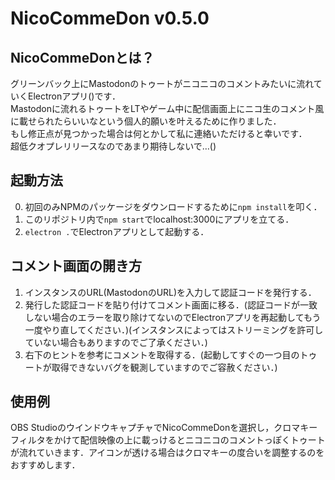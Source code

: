 # NicoCommeDon v0.5.0

## NicoCommeDonとは？
グリーンバック上にMastodonのトゥートがニコニコのコメントみたいに流れていくElectronアプリ()です．<br>
Mastodonに流れるトゥートをLTやゲーム中に配信画面上にニコ生のコメント風に載せられたらいいなという個人的願いを叶えるために作りました．<br>
もし修正点が見つかった場合は何とかして私に連絡いただけると幸いです．<br>
超低クオプレリリースなのであまり期待しないで…()

## 起動方法
0. 初回のみNPMのパッケージをダウンロードするために`npm install`を叩く．
1. このリポジトリ内で`npm start`でlocalhost:3000にアプリを立てる．
2. `electron .`でElectronアプリとして起動する．

## コメント画面の開き方
1. インスタンスのURL(MastodonのURL)を入力して認証コードを発行する．
2. 発行した認証コードを貼り付けてコメント画面に移る．(認証コードが一致しない場合のエラーを取り除けてないのでElectronアプリを再起動してもう一度やり直してください．)(インスタンスによってはストリーミングを許可していない場合もありますのでご了承ください．)
3. 右下のヒントを参考にコメントを取得する．(起動してすぐの一つ目のトゥートが取得できないバグを観測していますのでご容赦ください．)

## 使用例
OBS StudioのウインドウキャプチャでNicoCommeDonを選択し，クロマキーフィルタをかけて配信映像の上に載っけるとニコニコのコメントっぽくトゥートが流れていきます．アイコンが透ける場合はクロマキーの度合いを調整するのをおすすめします．
